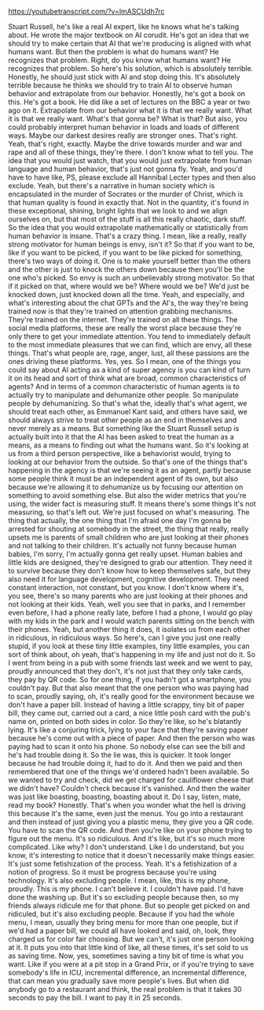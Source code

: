 https://youtubetranscript.com/?v=lmASCUdh7rc

 Stuart Russell, he's like a real AI expert, like he knows what he's talking about. He wrote the major textbook on AI corudit. He's got an idea that we should try to make certain that AI that we're producing is aligned with what humans want. But then the problem is what do humans want? He recognizes that problem. Right, do you know what humans want? He recognizes that problem. So here's his solution, which is absolutely terrible. Honestly, he should just stick with AI and stop doing this. It's absolutely terrible because he thinks we should try to train AI to observe human behavior and extrapolate from our behavior. Honestly, he's got a book on this. He's got a book. He did like a set of lectures on the BBC a year or two ago on it. Extrapolate from our behavior what it is that we really want. What it is that we really want. What's that gonna be? What is that? But also, you could probably interpret human behavior in loads and loads of different ways. Maybe our darkest desires really are stronger ones. That's right. Yeah, that's right, exactly. Maybe the drive towards murder and war and rape and all of these things, they're there. I don't know what to tell you. The idea that you would just watch, that you would just extrapolate from human language and human behavior, that's just not gonna fly. Yeah, and you'd have to have like, PS, please exclude all Hannibal Lecter types and then also exclude. Yeah, but there's a narrative in human society which is encapsulated in the murder of Socrates or the murder of Christ, which is that human quality is found in exactly that. Not in the quantity, it's found in these exceptional, shining, bright lights that we look to and we align ourselves on, but that most of the stuff is all this really chaotic, dark stuff. So the idea that you would extrapolate mathematically or statistically from human behavior is insane. That's a crazy thing. I mean, like a really, really strong motivator for human beings is envy, isn't it? So that if you want to be, like if you want to be picked, if you want to be like picked for something, there's two ways of doing it. One is to make yourself better than the others and the other is just to knock the others down because then you'll be the one who's picked. So envy is such an unbelievably strong motivator. So that if it picked on that, where would we be? Where would we be? We'd just be knocked down, just knocked down all the time. Yeah, and especially, and what's interesting about the chat GPTs and the AI's, the way they're being trained now is that they're trained on attention grabbing mechanisms. They're trained on the internet. They're trained on all these things. The social media platforms, these are really the worst place because they're only there to get your immediate attention. You tend to immediately default to the most immediate pleasures that we can find, which are envy, all these things. That's what people are, rage, anger, lust, all these passions are the ones driving these platforms. Yes, yes. So I mean, one of the things you could say about AI acting as a kind of super agency is you can kind of turn it on its head and sort of think what are broad, common characteristics of agents? And in terms of a common characteristic of human agents is to actually try to manipulate and dehumanize other people. So manipulate people by dehumanizing. So that's what the, ideally that's what agent, we should treat each other, as Emmanuel Kant said, and others have said, we should always strive to treat other people as an end in themselves and never merely as a means. But something like the Stuart Russell setup is actually built into it that the AI has been asked to treat the human as a means, as a means to finding out what the humans want. So it's looking at us from a third person perspective, like a behaviorist would, trying to looking at our behavior from the outside. So that's one of the things that's happening in the agency is that we're seeing it as an agent, partly because some people think it must be an independent agent of its own, but also because we're allowing it to dehumanize us by focusing our attention on something to avoid something else. But also the wider metrics that you're using, the wider fact is measuring stuff. It means there's some things it's not measuring, so that's left out. We're just focused on what's measuring. The thing that actually, the one thing that I'm afraid one day I'm gonna be arrested for shouting at somebody in the street, the thing that really, really upsets me is parents of small children who are just looking at their phones and not talking to their children. It's actually not funny because human babies, I'm sorry, I'm actually gonna get really upset. Human babies and little kids are designed, they're designed to grab our attention. They need it to survive because they don't know how to keep themselves safe, but they also need it for language development, cognitive development. They need constant interaction, not constant, but you know. I don't know where it's, you see, there's so many parents who are just looking at their phones and not looking at their kids. Yeah, well you see that in parks, and I remember even before, I had a phone really late, before I had a phone, I would go play with my kids in the park and I would watch parents sitting on the bench with their phones. Yeah, but another thing it does, it isolates us from each other in ridiculous, in ridiculous ways. So here's, can I give you just one really stupid, if you look at these tiny little examples, tiny little examples, you can sort of think about, oh yeah, that's happening in my life and just not do it. So I went from being in a pub with some friends last week and we went to pay, proudly announced that they don't, it's not just that they only take cards, they pay by QR code. So for one thing, if you hadn't got a smartphone, you couldn't pay. But that also meant that the one person who was paying had to scan, proudly saying, oh, it's really good for the environment because we don't have a paper bill. Instead of having a little scrappy, tiny bit of paper bill, they came out, carried out a card, a nice little posh card with the pub's name on, printed on both sides in color. So they're like, so he's blatantly lying. It's like a conjuring trick, lying to your face that they're saving paper because he's come out with a piece of paper. And then the person who was paying had to scan it onto his phone. So nobody else can see the bill and he's had trouble doing it. So the lie was, this is quicker. It took longer because he had trouble doing it, had to do it. And then we paid and then remembered that one of the things we'd ordered hadn't been available. So we wanted to try and check, did we get charged for cauliflower cheese that we didn't have? Couldn't check because it's vanished. And then the waiter was just like boasting, boasting, boasting about it. Do I say, listen, mate, read my book? Honestly. That's when you wonder what the hell is driving this because it's the same, even just the menus. You go into a restaurant and then instead of just giving you a plastic menu, they give you a QR code. You have to scan the QR code. And then you're like on your phone trying to figure out the menu. It's so ridiculous. And it's like, but it's so much more complicated. Like why? I don't understand. Like I do understand, but you know, it's interesting to notice that it doesn't necessarily make things easier. It's just some fetishization of the process. Yeah. It's a fetishization of a notion of progress. So it must be progress because you're using technology. It's also excluding people. I mean, like, this is my phone, proudly. This is my phone. I can't believe it. I couldn't have paid. I'd have done the washing up. But it's so excluding people because then, so my friends always ridicule me for that phone. But so people get picked on and ridiculed, but it's also excluding people. Because if you had the whole menu, I mean, usually they bring menu for more than one people, but if we'd had a paper bill, we could all have looked and said, oh, look, they charged us for color fair choosing. But we can't, it's just one person looking at it. It puts you into that little kind of like, all these times, it's set sold to us as saving time. Now, yes, sometimes saving a tiny bit of time is what you want. Like if you were at a pit stop in a Grand Prix, or if you're trying to save somebody's life in ICU, incremental difference, an incremental difference, that can mean you gradually save more people's lives. But when did anybody go to a restaurant and think, the real problem is that it takes 30 seconds to pay the bill. I want to pay it in 25 seconds.
